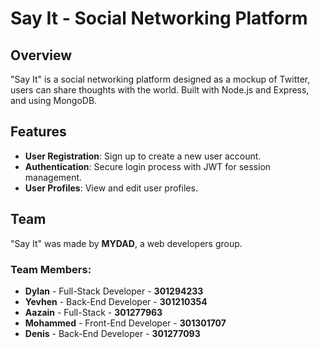 # Say It - Social Networking Platform

## Overview

"Say It" is a social networking platform designed as a mockup of Twitter, users can share thoughts with the world. Built with Node.js and Express, and using MongoDB.

## Features

- **User Registration**: Sign up to create a new user account.
- **Authentication**: Secure login process with JWT for session management.
- **User Profiles**: View and edit user profiles.

## Team

"Say It" was made by **MYDAD**, a web developers group.

### Team Members:

- **Dylan** - Full-Stack Developer - **301294233**
- **Yevhen** - Back-End Developer - **301210354**
- **Aazain** - Full-Stack - **301277963**
- **Mohammed** - Front-End Developer - **301301707**
- **Denis** - Back-End Developer - **301277093**
